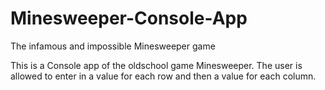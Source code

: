 # Minesweeper-Console-App
The infamous and impossible Minesweeper game

This is a Console app of the oldschool game Minesweeper.  The user is allowed to enter in a value for each row and then a value for each column.
